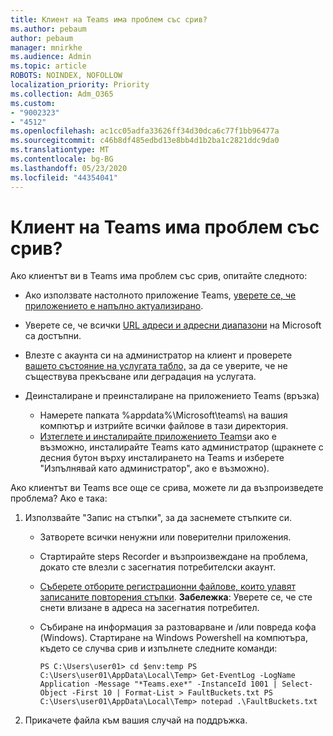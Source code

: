 ```yaml
---
title: Клиент на Teams има проблем със срив?
ms.author: pebaum
author: pebaum
manager: mnirkhe
ms.audience: Admin
ms.topic: article
ROBOTS: NOINDEX, NOFOLLOW
localization_priority: Priority
ms.collection: Adm_O365
ms.custom:
- "9002323"
- "4512"
ms.openlocfilehash: ac1cc05adfa33626ff34d30dca6c77f1bb96477a
ms.sourcegitcommit: c46b8df485edbd13e8bb4d1b2ba1c2821ddc9da0
ms.translationtype: MT
ms.contentlocale: bg-BG
ms.lasthandoff: 05/23/2020
ms.locfileid: "44354041"
---
```

# <a name="teams-client-crashing"></a>Клиент на Teams има проблем със срив?

Ако клиентът ви в Teams има проблем със срив, опитайте следното:

- Ако използвате настолното приложение Teams, [уверете се, че приложението е напълно актуализирано](https://support.office.com/article/Update-Microsoft-Teams-535a8e4b-45f0-4f6c-8b3d-91bca7a51db1).

- Уверете се, че всички [URL адреси и адресни диапазони](https://docs.microsoft.com/microsoftteams/connectivity-issues) на Microsoft са достъпни.

- Влезте с акаунта си на администратор на клиент и проверете [вашето състояние на услугата табло,](https://docs.microsoft.com/office365/enterprise/view-service-health) за да се уверите, че не съществува прекъсване или деградация на услугата.

- Деинсталиране и преинсталиране на приложението Teams (връзка)
    - Намерете папката %appdata%\Microsoft\teams\ на вашия компютър и изтрийте всички файлове в тази директория.
    - [Изтеглете и инсталирайте приложението Teams](https://www.microsoft.com/microsoft-365/microsoft-teams/group-chat-software#office-DesktopAppDownload-ofoushy)и ако е възможно, инсталирайте Teams като администратор (щракнете с десния бутон върху инсталирането на Teams и изберете "Изпълнявай като администратор", ако е възможно).

Ако клиентът ви Teams все още се срива, можете ли да възпроизведете проблема? Ако е така:

1. Използвайте "Запис на стъпки", за да заснемете стъпките си.
    - Затворете всички ненужни или поверителни приложения.
    - Стартирайте steps Recorder и възпроизвеждане на проблема, докато сте влезли с засегнатия потребителски акаунт.
    - [Съберете отборите регистрационни файлове, които улавят записаните повторения стъпки](https://docs.microsoft.com/microsoftteams/log-files). **Забележка**: Уверете се, че сте снети влизане в адреса на засегнатия потребител.
    - Събиране на информация за разтоварване и /или повреда кофа (Windows). Стартиране на Windows Powershell на компютъра, където се случва срив и изпълнете следните команди:

        `
        PS C:\Users\user01> cd $env:temp
        PS C:\Users\user01\AppData\Local\Temp> Get-EventLog -LogName Application -Message "*Teams.exe*" -InstanceId 1001 | Select-Object -First 10 | Format-List > FaultBuckets.txt
        PS C:\Users\user01\AppData\Local\Temp> notepad .\FaultBuckets.txt
        `
    
2. Прикачете файла към вашия случай на поддръжка.
